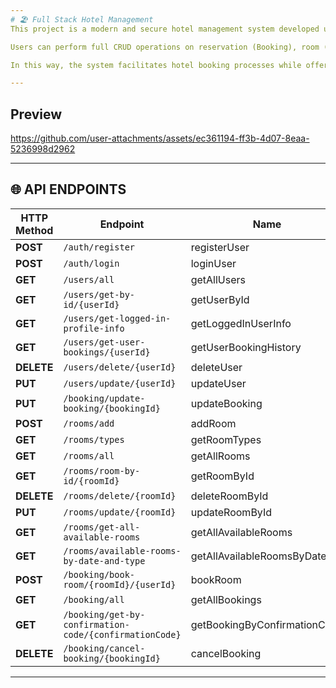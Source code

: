```yaml
---
# 🏖️ Full Stack Hotel Management
This project is a modern and secure hotel management system developed using React.js and Spring Boot. In the system, secure authentication is provided using Spring Security and JWT, and users are authorized according to their roles.

Users can perform full CRUD operations on reservation (Booking), room (Room) and user (User) management depending on their authorization.

In this way, the system facilitates hotel booking processes while offering a secure, scalable and user-friendly structure. 🚀

---
```

## Preview 

https://github.com/user-attachments/assets/ec361194-ff3b-4d07-8eaa-5236998d2962

---
## 🌐 API ENDPOINTS

| HTTP Method | Endpoint | Name |
|------------|----------|------|
| **POST** | `/auth/register` | registerUser |
| **POST** | `/auth/login` | loginUser |
| **GET** | `/users/all` | getAllUsers |
| **GET** | `/users/get-by-id/{userId}` | getUserById |
| **GET** | `/users/get-logged-in-profile-info` | getLoggedInUserInfo |
| **GET** | `/users/get-user-bookings/{userId}` | getUserBookingHistory |
| **DELETE** | `/users/delete/{userId}` | deleteUser |
| **PUT** | `/users/update/{userId}` | updateUser |
| **PUT** | `/booking/update-booking/{bookingId}` | updateBooking |
| **POST** | `/rooms/add` | addRoom |
| **GET** | `/rooms/types` | getRoomTypes |
| **GET** | `/rooms/all` | getAllRooms |
| **GET** | `/rooms/room-by-id/{roomId}` | getRoomById |
| **DELETE** | `/rooms/delete/{roomId}` | deleteRoomById |
| **PUT** | `/rooms/update/{roomId}` | updateRoomById |
| **GET** | `/rooms/get-all-available-rooms` | getAllAvailableRooms |
| **GET** | `/rooms/available-rooms-by-date-and-type` | getAllAvailableRoomsByDate |
| **POST** | `/booking/book-room/{roomId}/{userId}` | bookRoom |
| **GET** | `/booking/all` | getAllBookings |
| **GET** | `/booking/get-by-confirmation-code/{confirmationCode}` | getBookingByConfirmationCode |
| **DELETE** | `/booking/cancel-booking/{bookingId}` | cancelBooking |


---
